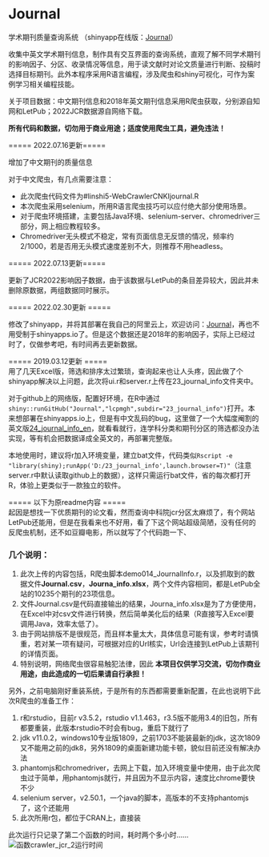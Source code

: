 # Journal

学术期刊质量查询系统 （shinyapp在线版：[Journal](http://lcpmgh.com/Journal)）

收集中英文学术期刊信息，制作具有交互界面的查询系统，直观了解不同学术期刊的影响因子、分区、收录情况等信息，用于读文献时对论文质量进行判断、投稿时选择目标期刊。此外本程序采用R语言编程，涉及爬虫和shiny可视化，可作为案例学习相关编程技能。

关于项目数据：中文期刊信息和2018年英文期刊信息采用R爬虫获取，分别源自知网和LetPub；2022JCR数据源自网络下载。

**所有代码和数据，切勿用于商业用途；适度使用爬虫工具，避免违法！**

===== 2022.07.16更新===== 

增加了中文期刊的质量信息

对于中文爬虫，有几点需要注意：

+ 此次爬虫代码文件为#linshi5-WebCrawlerCNKIjournal.R
+ 本次爬虫采用selenium，所用R语言爬虫技巧可以应付绝大部分使用场景。
+ 对于爬虫环境搭建，主要包括Java环境、selenium-server、chromedriver三部分，网上相应教程较多。
+ Chromedriver无头模式不稳定，常有页面信息无反馈的情况，频率约2/1000，若是否用无头模式速度差别不大，则推荐不用headless。

===== 2022.07.13更新===== 

更新了JCR2022影响因子数据，由于该数据与LetPub的条目差异较大，因此并未删除原数据，两组数据同时展示。

===== 2022.02.30更新 =====  

修改了shinyapp，并将其部署在我自己的阿里云上，欢迎访问：[Journal](http://lcpmgh.com/Journal)，再也不用受制于shinyapps.io了。但是这个数据还是2018年的影响因子，实际上已经过时了，仅做参考吧，有时间再去更新数据。

===== 2019.03.12更新 =====  
用了几天Excel版，筛选和排序太过繁琐，查询起来也让人头疼，因此做了个shinyapp解决以上问题，此次将ui.r和server.r上传在23_journal_info文件夹中。

对于github上的网络版，配置好环境，在R中通过```shiny::runGitHub("Journal","lcpmgh",subdir="23_journal_info")```打开。本来想部署在shinyapps.io上，但是有中文乱码的bug，这里做了一个大幅度阉割的英文版[24_journal_info_en](https://lcpmgh.shinyapps.io/24_journal_info_en/)，就看看就行，连学科分类和期刊分区的筛选都没办法实现，等有机会把数据译成全英文的，再部署完整版。

本地使用时，建议将r加入环境变量，建立bat文件，代码类似```Rscript -e "library(shiny);runApp('D:/23_journal_info',launch.browser=T)"```（注意server.r中默认读取github上的数据），这样只需运行bat文件，省的每次都打开R，体验上更类似于一款独立的软件。

===== 以下为原readme内容 =====  
起因是想找一下优质期刊的论文看，然而查询中科院jcr分区太麻烦了，有个网站LetPub还能用，但是在我看来也不好用，看了下这个网站超级简陋，没有任何的反爬虫机制，还不如豆瓣电影，所以就写了个代码跑一下、

### **几个说明：**

1. 此次上传的内容包括，R爬虫脚本demo014_JournalInfo.r，以及抓取到的数据文件**Journal.csv**，**Journa_info.xlsx**，两个文件内容相同，都是LetPub全站的10235个期刊的23项信息。
2. 文件Journal.csv是代码直接输出的结果，Journa_info.xlsx是为了方便使用，在Excel中对csv文件进行转换，然后简单美化后的结果（R直接写入Excel要调用Java，效率太低了）。
3. 由于网站排版不是很规范，而且样本量太大，具体信息可能有误，参考时请慎重，若对某一项有疑问，可根据对应的Url核实，Url会连接到LetPub上该期刊的详情页面。
4. 特别说明，网络爬虫很容易触犯法律，因此 **本项目仅供学习交流，切勿作商业用途，由此造成的一切后果请自行承担！**

另外，之前电脑刚好重装系统，于是所有的东西都需要重新配置，在此也说明下此次R爬虫的准备工作：

1. r和rstudio，目前r v3.5.2，rstudio v1.1.463，r3.5版不能用3.4的旧包，所有都要重装，此版本rstudio不时会有bug，重启下就行了
2. jdk v11.0.2，windows10专业版1809，之前1703不能装最新的jdk，这次1809又不能用之前的jdk8，另外1809的桌面新建功能卡顿，貌似目前还没有解决办法 
3. phantomjs和chromedriver，去网上下载，加入环境变量中使用，由于此次爬虫过于简单，用phantomjs就行，并且因为不显示内容，速度比chrome要快不少
4. selenium server，v2.50.1，一个java的脚本，高版本的不支持phantomjs了，这个还能用
5. 此次所用r包，都位于CRAN上，直接装

此次运行只记录了第二个函数的时间，耗时两个多小时……
![函数crawler_jcr_2运行时间](https://github.com/lcpmgh/Journal/blob/master/timeconsuming.png "函数crawler_jcr_2运行时间")
